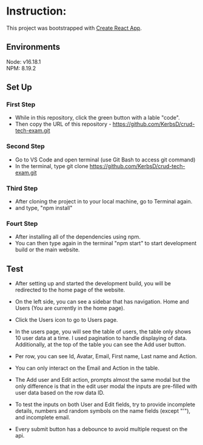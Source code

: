 # Instruction:

This project was bootstrapped with [Create React App](https://github.com/facebook/create-react-app).

## Environments

Node: v16.18.1\
NPM: 8.19.2

## Set Up

### First Step
- While in this repository, click the green button with a lable "code".
- Then copy the URL of this repository - https://github.com/KerbsD/crud-tech-exam.git

### Second Step
- Go to VS Code and open terminal (use Git Bash to access git command)
- In the terminal, type git clone https://github.com/KerbsD/crud-tech-exam.git

### Third Step
- After cloning the project in to your local machine, go to Terminal again.
- and type, "npm install"

### Fourt Step
- After installing all of the dependencies using npm.
- You can then type again in the terminal "npm start" to start development build or the main website.

## Test

- After setting up and started the development build, you will be redirected to the home page of the website.

- On the left side, you can see a sidebar that has navigation. Home and Users (You are currently in the home page).

- Click the Users icon to go to Users page.

- In the users page, you will see the table of users, the table only shows 10 user data at a time. I used pagination to handle displaying of data. Additionally, at the top of the table you can see the Add user button.

- Per row, you can see Id, Avatar, Email, First name, Last name and Action.

- You can only interact on the Email and Action in the table.

- The Add user and Edit action, prompts almost the same modal but the only difference is that in the edit user modal the inputs are pre-filled with user data based on the row data ID.

- To test the inputs on both User and Edit fields, try to provide incomplete details, numbers and random symbols on the name fields (except "'"), and incomplete email.

- Every submit button has a debounce to avoid multiple request on the api.


